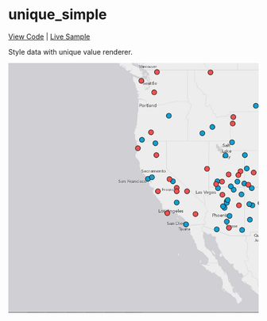 # unique_simple

[View Code](index.html) | [Live Sample](https://esri.github.io/visualization-js/unique_simple)

Style data with unique value renderer.

[![](thumbnail.png)](https://esri.github.io/visualization-js/unique_simple)
